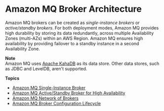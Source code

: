 # Amazon MQ Broker Architecture<a name="amazon-mq-broker-architecture"></a>

Amazon MQ brokers can be created as *single\-instance brokers* or *active/standby brokers*\. For both deployment modes, Amazon MQ provides high durability by storing its data redundantly, across multiple Availability Zones \(multi\-AZs\) within an AWS Region\. Amazon MQ ensures high availability by providing failover to a standby instance in a second Availability Zone\.

**Note**  
Amazon MQ uses [Apache KahaDB](http://activemq.apache.org/kahadb.html) as its data store\. Other data stores, such as JDBC and LevelDB, aren't supported\.

**Topics**
+ [Amazon MQ Single\-Instance Broker](single-broker-deployment.md)
+ [Amazon MQ Active/Standby Broker for High Availability](active-standby-broker-deployment.md)
+ [Amazon MQ Network of Brokers](network-of-brokers.md)
+ [Amazon MQ Broker Configuration Lifecycle](amazon-mq-broker-configuration-lifecycle.md)
